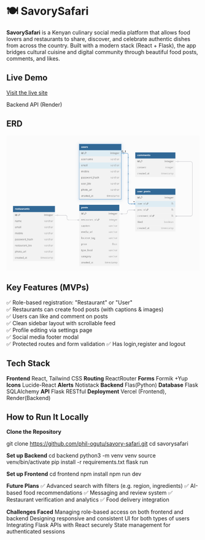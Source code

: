 # 🍽️ SavorySafari

**SavorySafari** is a Kenyan culinary social media platform that allows food lovers and restaurants to share, discover, and celebrate authentic dishes from across the country. Built with a modern stack (React + Flask), the app bridges cultural cuisine and digital community through beautiful food posts, comments, and likes.

## Live Demo

[Visit the live site](https://savorysafari.vercel.app)

Backend API (Render)

## ERD

![ERD Screenshot](frontend/public/assets/savory-safari-erd.png)

## Key Features (MVPs)

✅ Role-based registration: "Restaurant" or "User"  
✅ Restaurants can create food posts (with captions & images)  
✅ Users can like and comment on posts  
✅ Clean sidebar layout with scrollable feed  
✅ Profile editing via settings page  
✅ Social media footer modal  
✅ Protected routes and form validation
✅ Has login,register and logout

## Tech Stack

**Frontend** React, Tailwind CSS
**Routing** ReactRouter
**Forms** Formik +Yup
**Icons** Lucide-React
**Alerts** Notistack
**Backend** Flas(Python)
**Database** Flask SQLAlchemy
**API** Flask RESTful
**Deployment** Vercel (Frontend), Render(Backend)

## How to Run It Locally

**Clone the Repository**

git clone https://github.com/phil-ogutu/savory-safari.git
cd savorysafari

**Set up Backend**
cd backend
python3 -m venv venv
source venv/bin/activate
pip install -r requirements.txt
flask run

**Set up Frontend**
cd frontend
npm install
npm run dev

**Future Plans**
✅ Advanced search with filters (e.g. region, ingredients)
✅ AI-based food recommendations
✅ Messaging and review system
✅ Restaurant verification and analytics
✅ Food delivery integration

**Challenges Faced**
Managing role-based access on both frontend and backend
Designing responsive and consistent UI for both types of users
Integrating Flask APIs with React securely
State management for authenticated sessions

```

```
